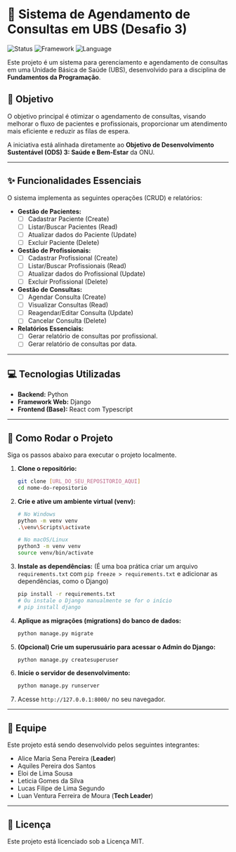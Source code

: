 # 🏥 Sistema de Agendamento de Consultas em UBS (Desafio 3)

![Status](https://img.shields.io/badge/Status-Em%20Desenvolvimento-blue)
![Framework](https://img.shields.io/badge/Framework-Django-0C4B33?logo=django)
![Language](https://img.shields.io/badge/Language-Python-3776AB?logo=python)

Este projeto é um sistema para gerenciamento e agendamento de consultas em uma Unidade Básica de Saúde (UBS), desenvolvido para a disciplina de **Fundamentos da Programação**.

## 🎯 Objetivo

O objetivo principal é otimizar o agendamento de consultas, visando melhorar o fluxo de pacientes e profissionais, proporcionar um atendimento mais eficiente e reduzir as filas de espera.

A iniciativa está alinhada diretamente ao **Objetivo de Desenvolvimento Sustentável (ODS) 3: Saúde e Bem-Estar** da ONU.

---

## ✨ Funcionalidades Essenciais

O sistema implementa as seguintes operações (CRUD) e relatórios:

* **Gestão de Pacientes:**
    * [ ] Cadastrar Paciente (Create)
    * [ ] Listar/Buscar Pacientes (Read)
    * [ ] Atualizar dados do Paciente (Update)
    * [ ] Excluir Paciente (Delete)
* **Gestão de Profissionais:**
    * [ ] Cadastrar Profissional (Create)
    * [ ] Listar/Buscar Profissionais (Read)
    * [ ] Atualizar dados do Profissional (Update)
    * [ ] Excluir Profissional (Delete)
* **Gestão de Consultas:**
    * [ ] Agendar Consulta (Create)
    * [ ] Visualizar Consultas (Read)
    * [ ] Reagendar/Editar Consulta (Update)
    * [ ] Cancelar Consulta (Delete)
* **Relatórios Essenciais:**
    * [ ] Gerar relatório de consultas por profissional.
    * [ ] Gerar relatório de consultas por data.

---

## 💻 Tecnologias Utilizadas

* **Backend:** Python
* **Framework Web:** Django
* **Frontend (Base):** React com Typescript

---

## 🚀 Como Rodar o Projeto

Siga os passos abaixo para executar o projeto localmente.

1.  **Clone o repositório:**
    ```bash
    git clone [URL_DO_SEU_REPOSITORIO_AQUI]
    cd nome-do-repositorio
    ```

2.  **Crie e ative um ambiente virtual (venv):**
    ```bash
    # No Windows
    python -m venv venv
    .\venv\Scripts\activate

    # No macOS/Linux
    python3 -m venv venv
    source venv/bin/activate
    ```

3.  **Instale as dependências:**
    (É uma boa prática criar um arquivo `requirements.txt` com `pip freeze > requirements.txt` e adicionar as dependências, como o Django)
    ```bash
    pip install -r requirements.txt
    # Ou instale o Django manualmente se for o início
    # pip install django
    ```

4.  **Aplique as migrações (migrations) do banco de dados:**
    ```bash
    python manage.py migrate
    ```

5.  **(Opcional) Crie um superusuário para acessar o Admin do Django:**
    ```bash
    python manage.py createsuperuser
    ```

6.  **Inicie o servidor de desenvolvimento:**
    ```bash
    python manage.py runserver
    ```

7.  Acesse `http://127.0.0.1:8000/` no seu navegador.

---

## 👥 Equipe

Este projeto está sendo desenvolvido pelos seguintes integrantes:

* Alice Maria Sena Pereira (**Leader**)
* Aquiles Pereira dos Santos
* Eloi de Lima Sousa
* Leticia Gomes da Silva
* Lucas Filipe de Lima Segundo 
* Luan Ventura Ferreira de Moura (**Tech Leader**)

---

## 📄 Licença

Este projeto está licenciado sob a Licença MIT.
